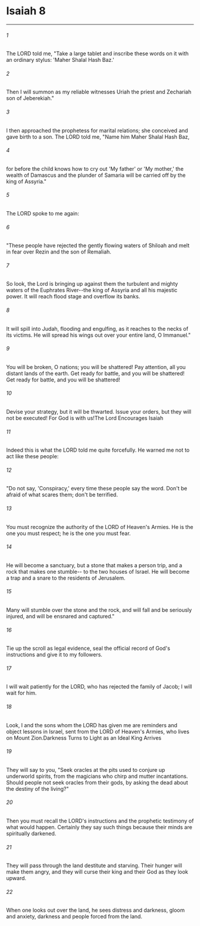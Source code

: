 # Isaiah 8
***



###### 1 
The LORD told me, "Take a large tablet and inscribe these words on it with an ordinary stylus: 'Maher Shalal Hash Baz.' 

###### 2 
Then I will summon as my reliable witnesses Uriah the priest and Zechariah son of Jeberekiah." 

###### 3 
I then approached the prophetess for marital relations; she conceived and gave birth to a son. The LORD told me, "Name him Maher Shalal Hash Baz, 

###### 4 
for before the child knows how to cry out 'My father' or 'My mother,' the wealth of Damascus and the plunder of Samaria will be carried off by the king of Assyria." 

###### 5 
The LORD spoke to me again: 

###### 6 
"These people have rejected the gently flowing waters of Shiloah and melt in fear over Rezin and the son of Remaliah. 

###### 7 
So look, the Lord is bringing up against them the turbulent and mighty waters of the Euphrates River--the king of Assyria and all his majestic power. It will reach flood stage and overflow its banks. 

###### 8 
It will spill into Judah, flooding and engulfing, as it reaches to the necks of its victims. He will spread his wings out over your entire land, O Immanuel." 

###### 9 
You will be broken, O nations; you will be shattered! Pay attention, all you distant lands of the earth. Get ready for battle, and you will be shattered! Get ready for battle, and you will be shattered! 

###### 10 
Devise your strategy, but it will be thwarted. Issue your orders, but they will not be executed! For God is with us!The Lord Encourages Isaiah 

###### 11 
Indeed this is what the LORD told me quite forcefully. He warned me not to act like these people: 

###### 12 
"Do not say, 'Conspiracy,' every time these people say the word. Don't be afraid of what scares them; don't be terrified. 

###### 13 
You must recognize the authority of the LORD of Heaven's Armies. He is the one you must respect; he is the one you must fear. 

###### 14 
He will become a sanctuary, but a stone that makes a person trip, and a rock that makes one stumble-- to the two houses of Israel. He will become a trap and a snare to the residents of Jerusalem. 

###### 15 
Many will stumble over the stone and the rock, and will fall and be seriously injured, and will be ensnared and captured." 

###### 16 
Tie up the scroll as legal evidence, seal the official record of God's instructions and give it to my followers. 

###### 17 
I will wait patiently for the LORD, who has rejected the family of Jacob; I will wait for him. 

###### 18 
Look, I and the sons whom the LORD has given me are reminders and object lessons in Israel, sent from the LORD of Heaven's Armies, who lives on Mount Zion.Darkness Turns to Light as an Ideal King Arrives 

###### 19 
They will say to you, "Seek oracles at the pits used to conjure up underworld spirits, from the magicians who chirp and mutter incantations. Should people not seek oracles from their gods, by asking the dead about the destiny of the living?" 

###### 20 
Then you must recall the LORD's instructions and the prophetic testimony of what would happen. Certainly they say such things because their minds are spiritually darkened. 

###### 21 
They will pass through the land destitute and starving. Their hunger will make them angry, and they will curse their king and their God as they look upward. 

###### 22 
When one looks out over the land, he sees distress and darkness, gloom and anxiety, darkness and people forced from the land.
